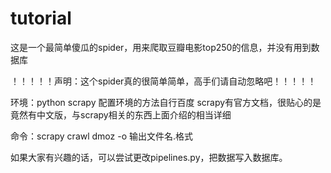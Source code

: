 # tutorial
这是一个最简单傻瓜的spider，用来爬取豆瓣电影top250的信息，并没有用到数据库


！！！！！声明：这个spider真的很简单简单，高手们请自动忽略吧！！！！！


环境：python  scrapy   配置环境的方法自行百度
scrapy有官方文档，很贴心的是竟然有中文版，与scrapy相关的东西上面介绍的相当详细


命令：scrapy crawl dmoz -o 输出文件名.格式


如果大家有兴趣的话，可以尝试更改pipelines.py，把数据写入数据库。




